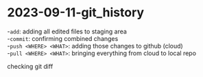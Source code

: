# 2023-09-11-git_history

-`add`: adding all edited files to staging area \
-`commit`: confirming combined changes \
-`push <WHERE> <WHAT>`: adding those changes to github (cloud) \
-`pull <WHERE> <WHAT>`: bringing everything from cloud to local repo 

checking git diff

